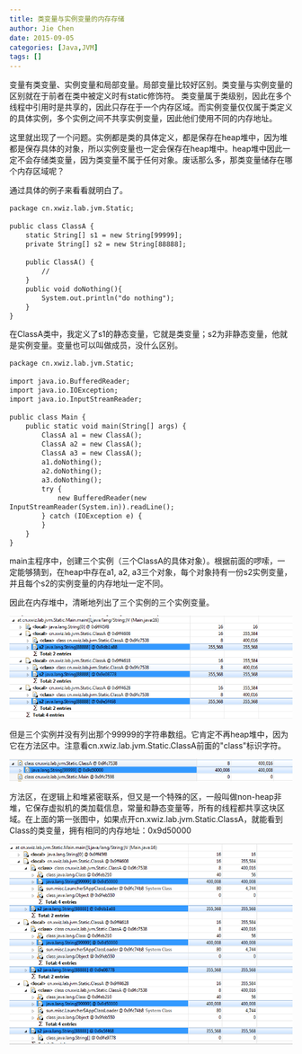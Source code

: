 ```yaml
---
title: 类变量与实例变量的内存存储
author: Jie Chen
date: 2015-09-05
categories: [Java,JVM]
tags: []
---
```


变量有类变量、实例变量和局部变量。局部变量比较好区别。类变量与实例变量的区别就在于前者在类中被定义时有static修饰符。 类变量属于类级别，因此在多个线程中引用时是共享的，因此只存在于一个内存区域。而实例变量仅仅属于类定义的具体实例，多个实例之间不共享实例变量，因此他们使用不同的内存地址。

这里就出现了一个问题。实例都是类的具体定义，都是保存在heap堆中，因为堆都是保存具体的对象，所以实例变量也一定会保存在heap堆中。heap堆中因此一定不会存储类变量，因为类变量不属于任何对象。废话那么多，那类变量储存在哪个内存区域呢？

通过具体的例子来看看就明白了。

	package cn.xwiz.lab.jvm.Static;

	public class ClassA {
		static String[] s1 = new String[99999];
		private String[] s2 = new String[88888];
		
		public ClassA() {
			//
		}
		public void doNothing(){
			System.out.println("do nothing");
		}
	}

在ClassA类中，我定义了s1的静态变量，它就是类变量；s2为非静态变量，他就是实例变量。变量也可以叫做成员，没什么区别。

	package cn.xwiz.lab.jvm.Static;

	import java.io.BufferedReader;
	import java.io.IOException;
	import java.io.InputStreamReader;

	public class Main {
		public static void main(String[] args) {
			ClassA a1 = new ClassA();
			ClassA a2 = new ClassA();
			ClassA a3 = new ClassA();
			a1.doNothing();
			a2.doNothing();
			a3.doNothing();
			try {
				new BufferedReader(new InputStreamReader(System.in)).readLine();
			} catch (IOException e) {
			}
		}
	}

main主程序中，创建三个实例（三个ClassA的具体对象）。根据前面的啰嗦，一定能够猜到，在heap中存在a1, a2, a3三个对象，每个对象持有一份s2实例变量，并且每个s2的实例变量的内存地址一定不同。

因此在内存堆中，清晰地列出了三个实例的三个实例变量。

![](/assets/res/java-jvm-classinstancevariable-1.png)

但是三个实例并没有列出那个99999的字符串数组。它肯定不再heap堆中，因为它在方法区中。注意看cn.xwiz.lab.jvm.Static.ClassA前面的"class"标识字符。

![](/assets/res/java-jvm-classinstancevariable-2.png)
	
方法区，在逻辑上和堆紧密联系，但又是一个特殊的区，一般叫做non-heap非堆，它保存虚拟机的类加载信息，常量和静态变量等，所有的线程都共享这块区域。在上面的第一张图中，如果点开cn.xwiz.lab.jvm.Static.ClassA，就能看到Class的类变量，拥有相同的内存地址：0x9d50000

![](/assets/res/java-jvm-classinstancevariable-3.png)